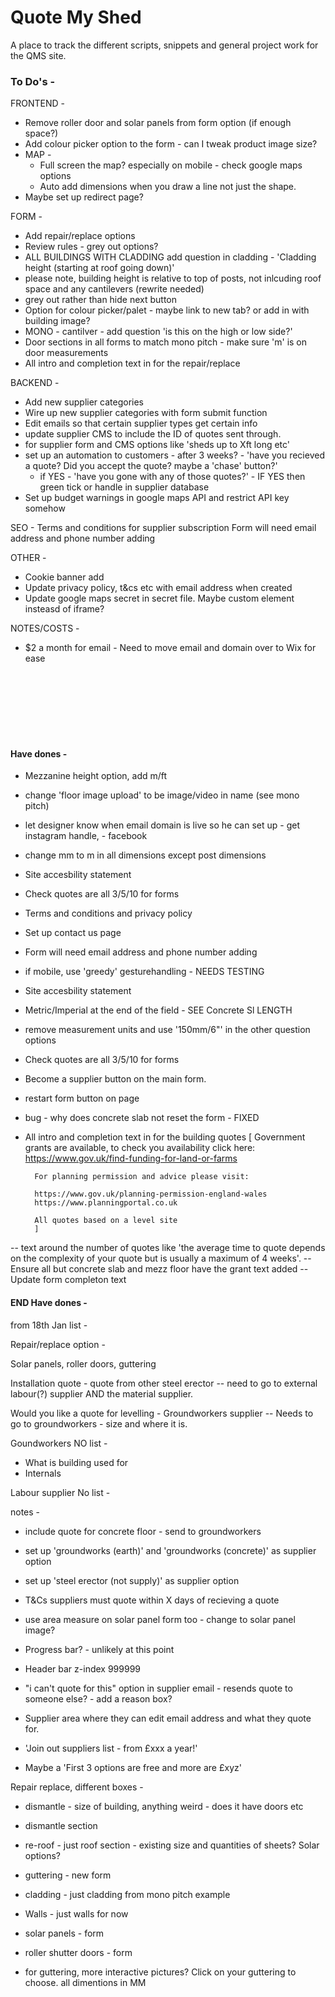 <h1>Quote My Shed</h1>

A place to track the different scripts, snippets and general project work for the QMS site.

<h3>To Do's -</h3>

FRONTEND -

- Remove roller door and solar panels from form option (if enough space?)
- Add colour picker option to the form - can I tweak product image size?
- MAP -
  - Full screen the map? especially on mobile - check google maps options
  - Auto add dimensions when you draw a line not just the shape.
- Maybe set up redirect page? 

FORM -

- Add repair/replace options
- Review rules - grey out options?
- ALL BUILDINGS WITH CLADDING add question in cladding - 'Cladding height (starting at roof going down)'
- please note, building height is relative to top of posts, not inlcuding roof space and any cantilevers (rewrite needed)
- grey out rather than hide next button
- Option for colour picker/palet - maybe link to new tab? or add in with building image?
- MONO - cantilver - add question 'is this on the high or low side?'
- Door sections in all forms to match mono pitch - make sure 'm' is on door measurements
- All intro and completion text in for the repair/replace

BACKEND -

- Add new supplier categories
- Wire up new supplier categories with form submit function
- Edit emails so that certain supplier types get certain info
- update supplier CMS to include the ID of quotes sent through.
- for supplier form and CMS options like 'sheds up to Xft long etc'
- set up an automation to customers - after 3 weeks? - 'have you recieved a quote? Did you accept the quote? maybe a 'chase' button?'
  - if YES - 'have you gone with any of those quotes?' - IF YES then green tick or handle in supplier database
- Set up budget warnings in google maps API and restrict API key somehow

SEO -
Terms and conditions for supplier subscription
Form will need email address and phone number adding

OTHER -

- Cookie banner add
- Update privacy policy, t&cs etc with email address when created
- Update google maps secret in secret file. Maybe custom element insteasd of iframe?

NOTES/COSTS -

- $2 a month for email - Need to move email and domain over to Wix for ease

<br/>
<br/>
<br/>
<br/>
<br/>
<br/>
<h4>Have dones - </h4>

- Mezzanine height option, add m/ft 
- change 'floor image upload' to be image/video in name (see mono pitch)
- let designer know when email domain is live so he can set up - get instagram handle, - facebook
- change mm to m in all dimensions except post dimensions
- Site accesbility statement
- Check quotes are all 3/5/10 for forms
- Terms and conditions and privacy policy
- Set up contact us page
- Form will need email address and phone number adding
- if mobile, use 'greedy' gesturehandling - NEEDS TESTING
- Site accesbility statement
- Metric/Imperial at the end of the field - SEE Concrete Sl LENGTH
- remove measurement units and use '150mm/6"' in the other question options
- Check quotes are all 3/5/10 for forms
- Become a supplier button on the main form.
- restart form button on page
- bug - why does concrete slab not reset the form - FIXED
- All intro and completion text in for the building quotes [
Government grants are available, to check you availability click here:
https://www.gov.uk/find-funding-for-land-or-farms

        For planning permission and advice please visit:

        https://www.gov.uk/planning-permission-england-wales
        https://www.planningportal.co.uk

        All quotes based on a level site
        ]

-- text around the number of quotes like 'the average time to quote depends on the complexity of your quote but is usually a maximum of 4 weeks'.
-- Ensure all but concrete slab and mezz floor have the grant text added
-- Update form completon text

<h4>END Have dones - </h4>

from 18th Jan list -

Repair/replace option -

Solar panels, roller doors, guttering

Installation quote - quote from other steel erector
-- need to go to external labour(?) supplier AND the material supplier.

Would you like a quote for levelling - Groundworkers supplier
-- Needs to go to groundworkers - size and where it is.

Goundworkers NO list -

- What is building used for
- Internals

Labour supplier No list -

notes -

- include quote for concrete floor - send to groundworkers

- set up 'groundworks (earth)' and 'groundworks (concrete)' as supplier option

- set up 'steel erector (not supply)' as supplier option

- T&Cs suppliers must quote within X days of recieving a quote

- use area measure on solar panel form too - change to solar panel image?

- Progress bar? - unlikely at this point

- Header bar z-index 999999

- "i can't quote for this" option in supplier email - resends quote to someone else? - add a reason box?

- Supplier area where they can edit email address and what they quote for.

- 'Join out suppliers list - from £xxx a year!'

- Maybe a 'First 3 options are free and more are £xyz'

Repair replace, different boxes -

- dismantle - size of building, anything weird - does it have doors etc
- dismantle section
- re-roof - just roof section - existing size and quantities of sheets? Solar options?
- guttering - new form
- cladding - just cladding from mono pitch example
- Walls - just walls for now
- solar panels - form
- roller shutter doors - form

- for guttering, more interactive pictures? Click on your guttering to choose. all dimentions in MM
